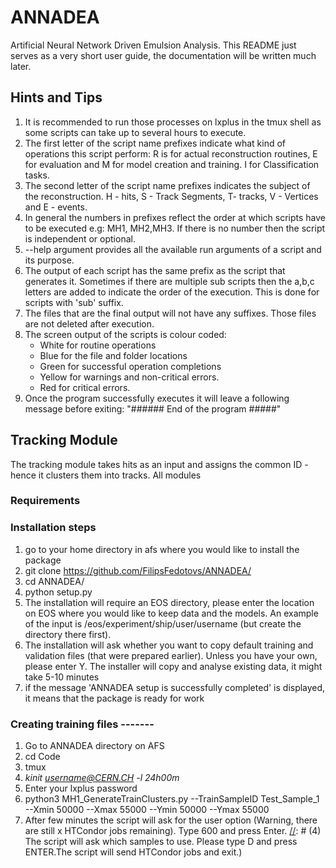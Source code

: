 # ANNADEA
Artificial Neural Network Driven Emulsion Analysis.
This README just serves as a very short user guide, the documentation will be written much later.

## Hints and Tips

1) It is recommended to run those processes on lxplus in the tmux shell as some scripts can take up to several hours to execute.
2) The first letter of the script name prefixes indicate what kind of operations this script perform: R is for actual reconstruction routines, E for evaluation and M for model creation and training. I for Classification tasks.
3) The second letter of the script name prefixes indicates the subject of the reconstruction. H - hits, S - Track Segments, T- tracks, V - Vertices and E - events.
4) In general the numbers in prefixes reflect the order at which scripts have to be executed e.g: MH1, MH2,MH3. If there is no number then the script is independent or optional.
4) --help argument provides all the available run arguments of a script and its purpose.
5) The output of each script has the same prefix as the script that generates it. Sometimes if there are multiple sub scripts then the a,b,c letters are added to indicate the order of the execution. This is done for scripts with 'sub' suffix.
6) The files that are the final output will not have any suffixes.
   Those files are not deleted after execution. 
7) The screen output of the scripts is colour coded: 
   - White for routine operations
   - Blue for the file and folder locations
   - Green for successful operation completions
   - Yellow for warnings and non-critical errors.
   - Red for critical errors.
8) Once the program successfully executes it will leave a following message before exiting: 
   "###### End of the program #####"

## Tracking Module
The tracking module takes hits as an input and assigns the common ID - hence it clusters them into tracks.
All modules 
### Requirements

### Installation steps
1) go to your home directory in afs where you would like to install the package
2) git clone https://github.com/FilipsFedotovs/ANNADEA/
3) cd ANNADEA/
4) python setup.py
5) The installation will require an EOS directory, please enter the location on EOS where you would like to keep data and the models. An example of the input is /eos/experiment/ship/user/username (but create the directory there first).
6) The installation will ask whether you want to copy default training and validation files (that were prepared earlier). Unless you have your own, please enter Y.     The installer will copy and analyse existing data, it might take 5-10 minutes
7) if the message 'ANNADEA setup is successfully completed' is displayed, it means that the package is ready for work

### Creating training files -------
1) Go to ANNADEA directory on AFS
2) cd Code
3) tmux
4) *kinit username@CERN.CH -l 24h00m*
5) Enter your lxplus password
3) python3 MH1_GenerateTrainClusters.py --TrainSampleID Test_Sample_1 --Xmin 50000 --Xmax 55000 --Ymin 50000 --Ymax 55000
4) After few minutes the script will ask for the user option (Warning, there are still x HTCondor jobs remaining). Type 600 and press Enter.
[//]: # (4&#41; The script will ask which samples to use. Please type D and press ENTER.The script will send HTCondor jobs and exit.)

[//]: # (5&#41; After a day or so please run: python Model_Training.py --MODE C)

[//]: # (6&#41; This process is repeated multiple times until the model is sufficinetly trained)

[//]: # ()
[//]: # (------- Track reconstruction --------)

[//]: # (1&#41; Go to EDER_TRAN directory on AFS)

[//]: # (2&#41; cd Code )

[//]: # (3&#41; tmux &#40;please note the number of lxplus machine at which tmux session is logged in&#41;)

[//]: # (4&#41; kinit username@CERN.CH -l 24h00m)

[//]: # (5&#41; python3 Track_Reconstructor.py )

[//]: # (   The process can take many hours, log out of tmux by using ctrl+b)

[//]: # ()
[//]: # (------ Hit utilisation Analysis -------)

[//]: # (1&#41; Relogin to the same machine by using ssh -XY username@lxplus#.cern.ch where # is the recorded number.)

[//]: # (2&#41; tmux a -t 0)

[//]: # (3&#41; if the green message "The reconstruction has completed # tracks have been recognised' is displayed, it means that the reconstruction is finished.)

[//]: # (4&#41; kinit username@CERN.CH)

[//]: # (5&#41; cd Utilisation)

[//]: # (6&#41; python Analyse_Hit_Utilisation.py --metric TRANN)
